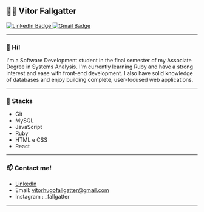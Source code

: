 ## 👨‍💻 Vitor Fallgatter

<p align="left">
  <a href="https://www.linkedin.com/in/vitorfallgatter/" target="_blank">
    <img src="https://img.shields.io/badge/LinkedIn-blue?style=for-the-badge&logo=linkedin&logoColor=white" alt="LinkedIn Badge" />
  </a>
  <a href="mailto:seuemail@gmail.com">
    <img src="https://img.shields.io/badge/Gmail-red?style=for-the-badge&logo=gmail&logoColor=white" alt="Gmail Badge" />
  </a>
</p>

---

### 👋 Hi!

I'm a Software Development student in the final semester of my Associate Degree in Systems Analysis.
I'm currently learning Ruby and have a strong interest and ease with front-end development.
I also have solid knowledge of databases and enjoy building complete, user-focused web applications.

---

### 💼 Stacks

- Git
- MySQL
- JavaScript
- Ruby
- HTML e CSS
- React

---

### 📫 Contact me!

- [LinkedIn](https://www.linkedin.com/in/vitorfallgatter/)
- Email: vitorhugofallgatter@gmail.com
- Instagram : _fallgatter

---
